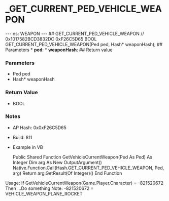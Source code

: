 # _GET_CURRENT_PED_VEHICLE_WEAPON

--- ns: WEAPON --- ## GET_CURRENT_PED_VEHICLE_WEAPON  // 0x1017582BCD3832DC 0xF26C5D65 BOOL GET_CURRENT_PED_VEHICLE_WEAPON(Ped ped, Hash* weaponHash);  ## Parameters * **ped**: * **weaponHash**:  ## Return value

### Parameters
* Ped ped
* Hash* weaponHash

### Return Value
* BOOL

### Notes
* AP Hash: 0x0xF26C5D65
* Build: 811
* Example in VB

    Public Shared Function GetVehicleCurrentWeapon(Ped As Ped) As Integer
        Dim arg As New OutputArgument()
        Native.Function.Call(Hash.GET_CURRENT_PED_VEHICLE_WEAPON, Ped, arg)
        Return arg.GetResult(Of Integer)()
    End Function

Usage:
If GetVehicleCurrentWeapon(Game.Player.Character) = -821520672 Then ...Do something
Note: -821520672 = VEHICLE_WEAPON_PLANE_ROCKET

